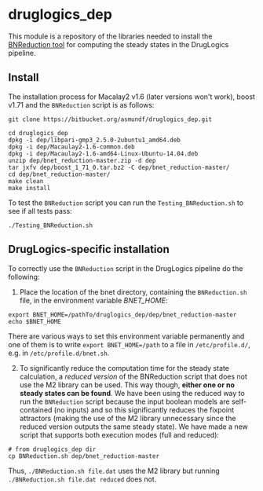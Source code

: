 # druglogics_dep

This module is a repository of the libraries needed to install the 
[BNReduction tool](https://github.com/alanavc/BNReduction) for computing the 
steady states in the DrugLogics pipeline.

## Install

The installation process for Macalay2 v1.6 (later versions won't work), boost 
v1.71 and the `BNReduction` script is as follows:

```
git clone https://bitbucket.org/asmundf/druglogics_dep.git

cd druglogics_dep
dpkg -i dep/libpari-gmp3_2.5.0-2ubuntu1_amd64.deb
dpkg -i dep/Macaulay2-1.6-common.deb
dpkg -i dep/Macaulay2-1.6-amd64-Linux-Ubuntu-14.04.deb
unzip dep/bnet_reduction-master.zip -d dep
tar jxfv dep/boost_1_71_0.tar.bz2 -C dep/bnet_reduction-master/
cd dep/bnet_reduction-master/
make clean
make install
```

To test the `BNReduction` script you can run the `Testing_BNReduction.sh` to 
see if all tests pass:

```
./Testing_BNReduction.sh
```

## DrugLogics-specific installation

To correctly use the `BNReduction` script in the DrugLogics pipeline do the 
following:

1) Place the location of the bnet directory, containing the `BNReduction.sh` file, 
in the environment variable _BNET_HOME_:

```
export BNET_HOME=/pathTo/druglogics_dep/dep/bnet_reduction-master
echo $BNET_HOME
```

There are various ways to set this environment variable permanently and one of 
them is to write `export BNET_HOME=/path` to a file in `/etc/profile.d/`, 
e.g. in `/etc/profile.d/bnet.sh`.

2) To significantly reduce the computation time for the steady state calculation, 
a *reduced version* of the BNReduction script that does not use the M2 library
can be used. This way though, **either one or no steady states can be found**. 
We have been using the reduced way to run the `BNReduction` script because the 
input boolean models are self-contained (no inputs) and so this significantly 
reduces the fixpoint attractors (making the use of the M2 library unnecessary 
since the reduced version outputs the same steady state). We have made a 
new script that supports both execution modes (full and reduced):

```
# from druglogics_dep dir
cp BNReduction.sh dep/bnet_reduction-master
```

Thus, `./BNReduction.sh file.dat` uses the M2 library but running 
`./BNReduction.sh file.dat reduced` does not.
